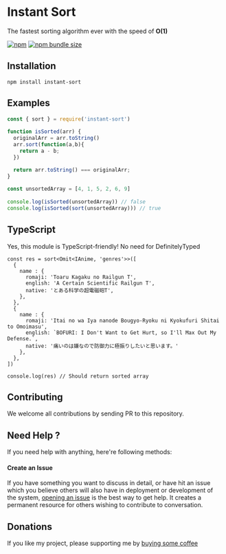 Instant Sort
============

The fastest sorting algorithm ever with the speed of **O(1)**

[![npm](https://img.shields.io/npm/v/instant-sort.svg)](http://npm.im/instant-sort)
[![npm bundle size](https://img.shields.io/bundlephobia/min/instant-sort)](https://bundlephobia.com/result?p=instant-sort)

Installation
------------

```
npm install instant-sort
```

Examples
--------

```javascript
const { sort } = require('instant-sort')
 
function isSorted(arr) {
  originalArr = arr.toString() 
  arr.sort(function(a,b){
    return a - b; 
  })

  return arr.toString() === originalArr;
}
 
const unsortedArray = [4, 1, 5, 2, 6, 9]
 
console.log(isSorted(unsortedArray)) // false
console.log(isSorted(sort(unsortedArray))) // true
```

TypeScript
----------

Yes, this module is TypeScript-friendly! No need for DefinitelyTyped

```tsx
const res = sort<Omit<IAnime, 'genres'>>([
  {
    name : {
      romaji: 'Toaru Kagaku no Railgun T',
      english: 'A Certain Scientific Railgun T',
      native: 'とある科学の超電磁砲T',
    },
  },
  {
    name : {
      romaji: 'Itai no wa Iya nanode Bougyo-Ryoku ni Kyokufuri Shitai to Omoimasu',
      english: `BOFURI: I Don't Want to Get Hurt, so I'll Max Out My Defense.`,
      native: '痛いのは嫌なので防御力に極振りしたいと思います。'
    },
  },
])

console.log(res) // Should return sorted array
```

Contributing
------------

We welcome all contributions by sending PR to this repository.

Need Help ?
-----------

If you need help with anything, here're following methods:

#### Create an Issue

If you have something you want to discuss in detail, or have hit an issue which you believe others will also have in deployment or development of the system, [opening an issue](https://github.com/rayriffy/instant-sort/issues) is the best way to get help. It creates a permanent resource for others wishing to contribute to conversation.

Donations
---------

If you like my project, please supporting me by [buying some coffee](https://www.buymeacoffee.com/rayriffy)
